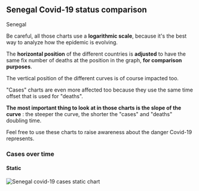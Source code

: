 ## Senegal Covid-19 status comparison 

Senegal



Be careful, all those charts use a **logarithmic scale**, because it's the best way to analyze how the epidemic is evolving.
 
The **horizontal position** of the different countries is **adjusted** to have the same fix number of deaths at the position in the graph, **for comparison purposes**.

The vertical position of the different curves is of course impacted too.

"Cases" charts are even more affected too because they use the same time offset that is used for "deaths".

**The most important thing to look at in those charts is the slope of the curve** : the steeper the curve, the shorter the "cases" and "deaths" doubling time.

Feel free to use these charts to raise awareness about the danger Covid-19 represents. 


 
### Cases over time
 
#### Static
![Senegal covid-19 cases static chart](https://raw.githubusercontent.com/madlag/coronavirus_study/master/notebooks/graphs/2020-03-24/countries/Senegal/2020-03-24_Senegal_cases.png "Senegal covid-19 cases static chart")   

